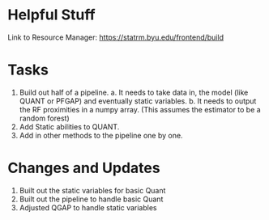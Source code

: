 # Helpful Stuff

Link to Resource Manager:
https://statrm.byu.edu/frontend/build

# Tasks
1. Build out half of a pipeline. 
    a. It needs to take data in, the model (like QUANT or PFGAP) and eventually static variables.
    b. It needs to output the RF proximities in a numpy array. (This assumes the estimator to be a random forest) 
2. Add Static abilities to QUANT. 
3. Add in other methods to the pipeline one by one. 


# Changes and Updates
1. Built out the static variables for basic Quant
2. Built out the pipeline to handle basic Quant
3. Adjusted QGAP to handle static variables
